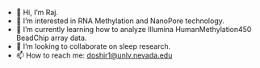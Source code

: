 - 👋 Hi, I’m Raj.
- 👀 I’m interested in RNA Methylation and NanoPore technology.
- 🌱 I’m currently learning how to analyze Illumina HumanMethylation450 BeadChip array data. 
- 💞️ I’m looking to collaborate on sleep research. 
- 📫 How to reach me: doshir1@unlv.nevada.edu

<!---
doshirLV/doshirLV is a ✨ special ✨ repository because its `README.md` (this file) appears on your GitHub profile.
You can click the Preview link to take a look at your changes.
--->
